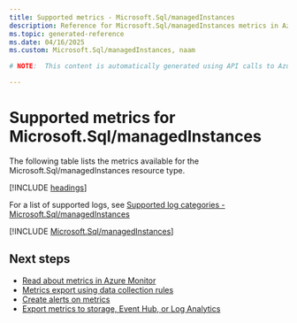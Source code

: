 ```yaml
---
title: Supported metrics - Microsoft.Sql/managedInstances
description: Reference for Microsoft.Sql/managedInstances metrics in Azure Monitor.
ms.topic: generated-reference
ms.date: 04/16/2025
ms.custom: Microsoft.Sql/managedInstances, naam

# NOTE:  This content is automatically generated using API calls to Azure. Any edits made on these files will be overwritten in the next run of the script. 

---
```


  
# Supported metrics for Microsoft.Sql/managedInstances
  
The following table lists the metrics available for the Microsoft.Sql/managedInstances resource type.  
  
  
[!INCLUDE [headings](~/reusable-content/ce-skilling/azure/includes/azure-monitor/reference/metrics/metrics-headings.md)]  
  
  
  
For a list of supported logs, see [Supported log categories - Microsoft.Sql/managedInstances](../supported-logs/microsoft-sql-managedinstances-logs.md)  
  
 

[!INCLUDE [Microsoft.Sql/managedInstances](~/reusable-content/ce-skilling/azure/includes/azure-monitor/reference/metrics/microsoft-sql-managedinstances-metrics-include.md)]  



## Next steps

- [Read about metrics in Azure Monitor](/azure/azure-monitor/data-platform)
- [Metrics export using data collection rules](/azure/azure-monitor/essentials/data-collection-metrics)
- [Create alerts on metrics](/azure/azure-monitor/alerts/alerts-overview)
- [Export metrics to storage, Event Hub, or Log Analytics](/azure/azure-monitor/essentials/platform-logs-overview)
